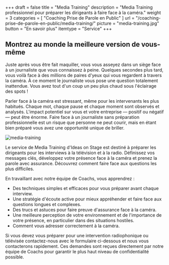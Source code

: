 +++
draft 		= false
title 		= "Media Training"
description	= "Media Training professionnel pour préparer les dirigeants à faire face à la caméra."
weight		= 3
categories	= [ "Coaching Prise de Parole en Public" ]
url	 		= "/coaching-prise-de-parole-en-public/media-training/"
picture		= "media-training.jpg"
button		= "En savoir plus"
itemtype	= "Service"
+++

## Montrez au monde la meilleure version de vous-même

Juste après vous être fait maquiller, vous vous asseyez dans un siège face à un journaliste que vous connaissez à peine. Quelques secondes plus tard, vous voilà face à des millions de paires d'yeux qui vous regardent à travers la caméra. À ce moment le journaliste vous pose une question totalement inattendue. Vous avez tout d'un coup un peu plus chaud sous l'éclairage des spots !

Parler face à la caméra est stressant, même pour les intervenants les plus habitués. Chaque mot, chaque pause et chaque moment sont observés et analysés. L'impact potentiel sur vous et votre entreprise — positif ou négatif — peut être énorme. Faire face à un journaliste sans préparation professionnelle est un risque que personne ne peut courir, mais en étant bien préparé vous avez une opportunité unique de briller. 

![media-training][pic1]

Le service de Media Training d'Ideas on Stage est destiné à préparer les dirigeants pour les interviews à la télévision et à la radio. Définissez vos messages clés, développez votre présence face à la caméra et prenez la parole avec assurance. Découvrez comment faire face aux questions les plus difficiles.

En travaillant avec notre équipe de Coachs, vous apprendrez :

* Des techniques simples et efficaces pour vous préparer avant chaque interview.
* Une stratégie d'écoute active pour mieux appréhender et faire face aux questions longues et complexes.
* Des trucs et astuces pour faire preuve d'assurance face à la caméra.
* Une meilleure perception de votre environnement et de l'importance de votre présence, en particulier dans des situations hostiles.
* Comment vous adresser correctement à la caméra.

Si vous devez vous préparer pour une intervention radiophonique ou télévisée contactez-nous avec le formulaire ci-dessous et nous vous contacterons rapidement. Ces demandes sont reçues directement par notre équipe de Coachs pour garantir le plus haut niveau de confidentialité possible.

[pic1]: /pictures/public-speaking-coaching/media-training/media-training.jpg